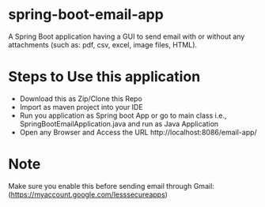 # spring-boot-email-app
A Spring Boot application having a GUI to send email with or without any attachments (such as: pdf, csv, excel, image files, HTML).

# Steps to Use this application
- Download this as Zip/Clone this Repo
- Import as maven project into your IDE
- Run you application as Spring boot App or go to main class i.e., SpringBootEmailApplication.java and run as Java Application
- Open any Browser and Access the URL http://localhost:8086/email-app/

# Note
Make sure you enable this before sending email through Gmail: (https://myaccount.google.com/lesssecureapps)
